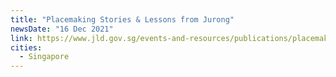 ```yaml
---
title: "Placemaking Stories & Lessons from Jurong"
newsDate: "16 Dec 2021"
link: https://www.jld.gov.sg/events-and-resources/publications/placemaking-jurong/
cities:
  - Singapore
---
```

